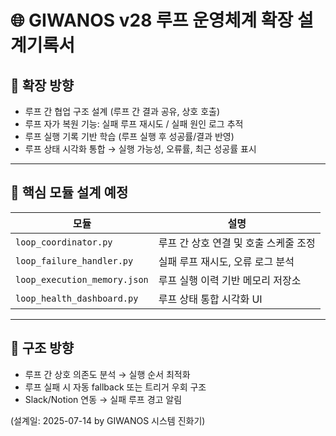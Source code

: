 # 🌐 GIWANOS v28 루프 운영체계 확장 설계기록서

## 🎯 확장 방향

- 루프 간 협업 구조 설계 (루프 간 결과 공유, 상호 호출)
- 루프 자가 복원 기능: 실패 루프 재시도 / 실패 원인 로그 추적
- 루프 실행 기록 기반 학습 (루프 실행 후 성공률/결과 반영)
- 루프 상태 시각화 통합 → 실행 가능성, 오류률, 최근 성공률 표시

---

## 🧱 핵심 모듈 설계 예정

| 모듈 | 설명 |
|------|------|
| `loop_coordinator.py` | 루프 간 상호 연결 및 호출 스케줄 조정 |
| `loop_failure_handler.py` | 실패 루프 재시도, 오류 로그 분석 |
| `loop_execution_memory.json` | 루프 실행 이력 기반 메모리 저장소 |
| `loop_health_dashboard.py` | 루프 상태 통합 시각화 UI |

---

## 🔄 구조 방향

- 루프 간 상호 의존도 분석 → 실행 순서 최적화
- 루프 실패 시 자동 fallback 또는 트리거 우회 구조
- Slack/Notion 연동 → 실패 루프 경고 알림

(설계일: 2025-07-14 by GIWANOS 시스템 진화기)